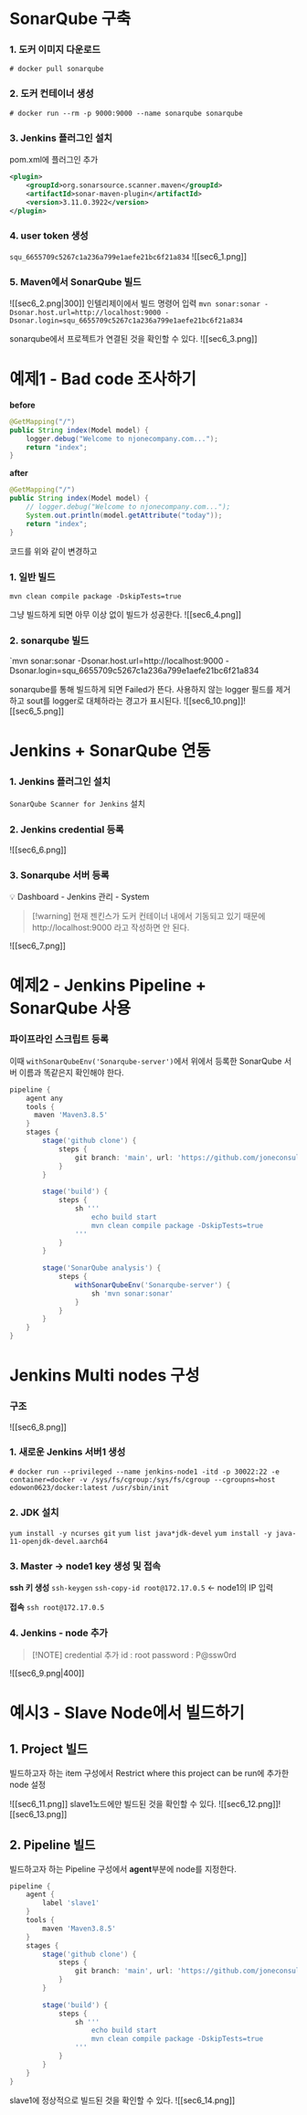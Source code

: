 # SonarQube 구축
### 1. 도커 이미지 다운로드
`# docker pull sonarqube`

### 2. 도커 컨테이너 생성
`# docker run --rm -p 9000:9000 --name sonarqube sonarqube`

### 3. Jenkins 플러그인 설치
pom.xml에 플러그인 추가
```xml
<plugin>
	<groupId>org.sonarsource.scanner.maven</groupId>
	<artifactId>sonar-maven-plugin</artifactId>
	<version>3.11.0.3922</version>
</plugin>
```

### 4. user token 생성
`squ_6655709c5267c1a236a799e1aefe21bc6f21a834`
![[sec6_1.png]]

### 5. Maven에서 SonarQube 빌드
![[sec6_2.png|300]]
인텔리제이에서 빌드 명령어 입력
`mvn sonar:sonar -Dsonar.host.url=http://localhost:9000 -Dsonar.login=squ_6655709c5267c1a236a799e1aefe21bc6f21a834`

sonarqube에서 프로젝트가 연결된 것을 확인할 수 있다.
![[sec6_3.png]]


# 예제1 - Bad code 조사하기

**before**
```java
@GetMapping("/")  
public String index(Model model) {  
    logger.debug("Welcome to njonecompany.com..."); 
    return "index";  
}
```

**after**
```java
@GetMapping("/")  
public String index(Model model) {  
    // logger.debug("Welcome to njonecompany.com...");
    System.out.println(model.getAttribute("today")); 
    return "index";  
}
```

코드를 위와 같이 변경하고 
### 1. 일반 빌드
`mvn clean compile package -DskipTests=true` 

그냥 빌드하게 되면 아무 이상 없이 빌드가 성공한다.
![[sec6_4.png]]

### 2. sonarqube 빌드
`mvn sonar:sonar -Dsonar.host.url=http://localhost:9000 -Dsonar.login=squ_6655709c5267c1a236a799e1aefe21bc6f21a834

sonarqube를 통해 빌드하게 되면 Failed가 뜬다.
사용하지 않는 logger 필드를 제거하고 sout를 logger로 대체하라는 경고가 표시된다.
![[sec6_10.png]]![[sec6_5.png]]
# Jenkins + SonarQube 연동
### 1. Jenkins 플러그인 설치
`SonarQube Scanner for Jenkins`  설치

### 2. Jenkins credential 등록
![[sec6_6.png]]

### 3. Sonarqube 서버 등록

💡 Dashboard - Jenkins 관리 - System

> [!warning] 현재 젠킨스가 도커 컨테이너 내에서 기동되고 있기 때문에 http://localhost:9000 라고 작성하면 안 된다.

![[sec6_7.png]]

# 예제2 - Jenkins Pipeline + SonarQube 사용

### 파이프라인 스크립트 등록
이때 `withSonarQubeEnv('Sonarqube-server')`에서 위에서 등록한 SonarQube 서버 이름과 똑같은지 확인해야 한다.
```groovy
pipeline {
    agent any
    tools { 
      maven 'Maven3.8.5'
    }
    stages {
        stage('github clone') {
            steps {
                git branch: 'main', url: 'https://github.com/joneconsulting/cicd-web-project.git'; 
            }
        }
        
        stage('build') {
            steps {
                sh '''
                    echo build start
                    mvn clean compile package -DskipTests=true
                '''
            }
        }
        
        stage('SonarQube analysis') {
            steps {
                withSonarQubeEnv('Sonarqube-server') {
                    sh 'mvn sonar:sonar'
                }
            }
        }
    }
}
```

# Jenkins Multi nodes 구성
### 구조
![[sec6_8.png]]

### 1. 새로운 Jenkins 서버1 생성
`# docker run --privileged --name jenkins-node1 -itd -p 30022:22 -e container=docker -v /sys/fs/cgroup:/sys/fs/cgroup --cgroupns=host edowon0623/docker:latest /usr/sbin/init`

### 2. JDK 설치
`yum install -y ncurses git`
`yum list java*jdk-devel`
`yum install -y java-11-openjdk-devel.aarch64`

### 3. Master -> node1 key 생성 및 접속
**ssh 키 생성**
`ssh-keygen`
`ssh-copy-id root@172.17.0.5` <- node1의 IP 입력

**접속**
`ssh root@172.17.0.5`

### 4. Jenkins - node 추가
> [!NOTE] credential 추가
> id : root
> password : P@ssw0rd


![[sec6_9.png|400]]

# 예시3 - Slave Node에서 빌드하기
## 1. Project 빌드

빌드하고자 하는 item 구성에서 Restrict where this project can be run에 추가한 node 설정

![[sec6_11.png]]
slave1노드에만 빌드된 것을 확인할 수 있다.
![[sec6_12.png]]![[sec6_13.png]]

## 2. Pipeline 빌드

빌드하고자 하는 Pipeline 구성에서 **agent**부분에 node를 지정한다.
```groovy
pipeline {
    agent {
        label 'slave1'
    }
    tools { 
        maven 'Maven3.8.5'
    }
    stages {
        stage('github clone') {
            steps {
                git branch: 'main', url: 'https://github.com/joneconsulting/cicd-web-project.git'; 
            }
        }
        
        stage('build') {
            steps {
                sh '''
                    echo build start
                    mvn clean compile package -DskipTests=true
                '''
            }
        }
    }
}
```

slave1에 정상적으로 빌드된 것을 확인할 수 있다.
![[sec6_14.png]]